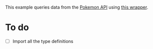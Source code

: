 This example queries data from the [Pokemon API](https://pokeapi.co/) using [this wrapper](https://github.com/beastmatser/aiopokeapi).

# To do
- [ ] Import all the type definitions
